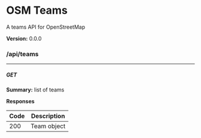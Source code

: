 OSM Teams
=========
A teams API for OpenStreetMap

**Version:** 0.0.0

### /api/teams
---
##### ***GET***
**Summary:** list of teams

**Responses**

| Code | Description |
| ---- | ----------- |
| 200 | Team object |
